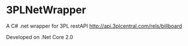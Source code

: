 # 3PLNetWrapper
A C# .net wrapper for 3PL restAPI  http://api.3plcentral.com/rels/billboard 

Developed on .Net Core 2.0
